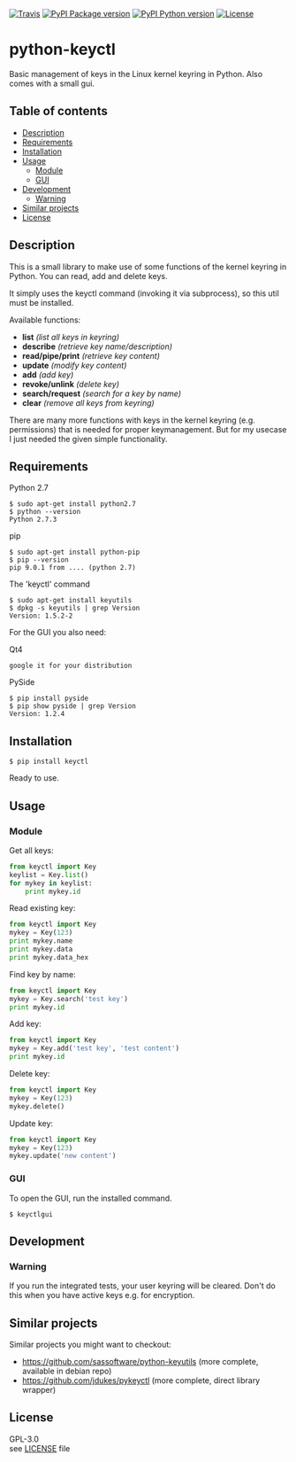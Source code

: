 [//]: # (-*- coding: utf-8 -*-)

[![Travis](https://img.shields.io/travis/tuxberlin/python-keyctl/master.svg)](https://travis-ci.org/tuxberlin/python-keyctl)
[![PyPI Package version](https://img.shields.io/pypi/v/keyctl.svg)](https://pypi.python.org/pypi/keyctl)
[![PyPI Python version](https://img.shields.io/pypi/pyversions/keyctl.svg)](https://pypi.python.org/pypi/keyctl)
[![License](https://img.shields.io/github/license/tuxberlin/python-keyctl.svg)](https://raw.githubusercontent.com/tuxberlin/python-keyctl/master/LICENSE)


# python-keyctl

Basic management of keys in the Linux kernel keyring in Python. Also comes with a small gui.


## Table of contents

[//]: # (AUTO TOC BEGIN)

  * [Description](#description)
  * [Requirements](#requirements)
  * [Installation](#installation)
  * [Usage](#usage)
    * [Module](#module)
    * [GUI](#gui)
  * [Development](#development)
    * [Warning](#warning)
  * [Similar projects](#similar-projects)
  * [License](#license)

[//]: # (AUTO TOC END)


## Description

This is a small library to make use of some functions of the kernel keyring in Python. You can read, add and delete keys.

It simply uses the keyctl command (invoking it via subprocess), so this util must be installed.

Available functions:

 * **list** *(list all keys in keyring)*
 * **describe** *(retrieve key name/description)*
 * **read/pipe/print** *(retrieve key content)*
 * **update** *(modify key content)*
 * **add** *(add key)*
 * **revoke/unlink** *(delete key)*
 * **search/request** *(search for a key by name)*
 * **clear** *(remove all keys from keyring)*

There are many more functions with keys in the kernel keyring (e.g. permissions) that is needed for proper keymanagement. But for my usecase I just needed the given simple functionality. 


## Requirements

Python 2.7
```
$ sudo apt-get install python2.7
$ python --version
Python 2.7.3
```

pip
```
$ sudo apt-get install python-pip
$ pip --version
pip 9.0.1 from .... (python 2.7)
```

The 'keyctl' command
```
$ sudo apt-get install keyutils
$ dpkg -s keyutils | grep Version
Version: 1.5.2-2
```

For the GUI you also need:

Qt4
```
google it for your distribution
```

PySide
```
$ pip install pyside
$ pip show pyside | grep Version
Version: 1.2.4
```


## Installation

```
$ pip install keyctl
```

Ready to use.


## Usage

### Module
Get all keys:
```python
from keyctl import Key
keylist = Key.list()
for mykey in keylist:
    print mykey.id
```

Read existing key:
```python
from keyctl import Key
mykey = Key(123)
print mykey.name
print mykey.data
print mykey.data_hex
```

Find key by name:
```python
from keyctl import Key
mykey = Key.search('test key')
print mykey.id
```

Add key:
```python
from keyctl import Key
mykey = Key.add('test key', 'test content')
print mykey.id
```

Delete key:
```python
from keyctl import Key
mykey = Key(123)
mykey.delete()
```

Update key:
```python
from keyctl import Key
mykey = Key(123)
mykey.update('new content')
```


### GUI
To open the GUI, run the installed command.
```
$ keyctlgui
```


## Development

### Warning

If you run the integrated tests, your user keyring will be cleared. Don't do this when you have active keys e.g. for encryption.


## Similar projects

Similar projects you might want to checkout:

 * https://github.com/sassoftware/python-keyutils (more complete, available in debian repo)
 * https://github.com/jdukes/pykeyctl (more complete, direct library wrapper)


## License

GPL-3.0  
see [LICENSE](https://raw.githubusercontent.com/tuxberlin/python-keyctl/master/LICENSE) file
